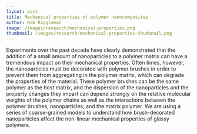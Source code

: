 ```yaml
---
layout: post
title: Mechanical properties of polymer nanocomposites
author: Rob Riggleman
image: /images/research/mechanical-properties.png
thumbnail: /images/research/mechanical-properties-thumbnail.png
---
```


Experiments over the past decade have clearly demonstrated that the addition of a small amount of nanoparticles to a polymer matrix can have a tremendous impact on their mechanical properties. Often times, however, the nanoparticles must be decorated with polymer brushes in order to prevent them from aggregating in the polymer matrix, which can degrade the properties of the material. These polymer brushes can be the same polymer as the host matrix, and the dispersion of the nanoparticles and the property changes they impart can depend strongly on the relative molecular weights of the polymer chains as well as the interactions between the polymer brushes, nanoparticles, and the matrix polymer. We are using a series of coarse-grained models to understand how brush-decorated nanoparticles affect the non-linear mechanical properties of glassy polymers.

